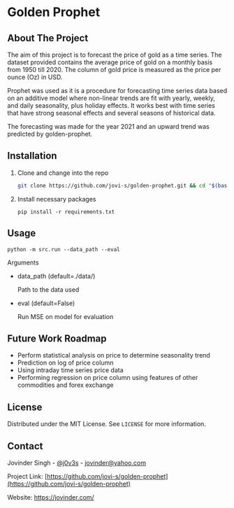 # Golden Prophet

## About The Project

The aim of this project is to forecast the price of gold as a time series. The dataset provided contains the average price of gold on a monthly basis from 1950 till 2020. The column of gold price is measured as the price per ounce (Oz) in USD.

Prophet was used as it is a procedure for forecasting time series data based on an additive model where non-linear trends are fit with yearly, weekly, and daily seasonality, plus holiday effects. It works best with time series that have strong seasonal effects and several seasons of historical data.

The forecasting was made for the year 2021 and an upward trend was predicted by golden-prophet.



## Installation

1. Clone and change into the repo

   ```sh
   git clone https://github.com/jovi-s/golden-prophet.git && cd "$(basename "$_" .git)"
   ```

2. Install necessary packages

   ```
   pip install -r requirements.txt
   ```




## Usage

`python -m src.run --data_path --eval `

Arguments

- data_path (default=./data/)

  Path to the data used

- eval (default=False)

  Run MSE on model for evaluation

  

## Future Work Roadmap

- Perform statistical analysis on price to determine seasonality trend
- Prediction on log of price column
- Using intraday time series price data
- Performing regression on price column using features of other commodities and forex exchange



## License

Distributed under the MIT License. See `LICENSE` for more information.



## Contact

Jovinder Singh - [@j0v3s](https://twitter.com/j0v3s) - jovinder@yahoo.com

Project Link: [https://github.com/jovi-s/golden-prophet](https://github.com/jovi-s/golden-prophet)

Website: https://jovinder.com/


